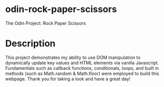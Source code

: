 # odin-rock-paper-scissors
The Odin Project: Rock Paper Scissors

# Description

This project demonstrates my ability to use DOM manipulation to dynamically update key values and HTML elements via vanilla Javascript. Fundamentals such as callback functions, conditionals, loops, and built in methods (such as Math.random & Math.floor) were employed to build this webpage. Thank you for taking a look and have a great day!
